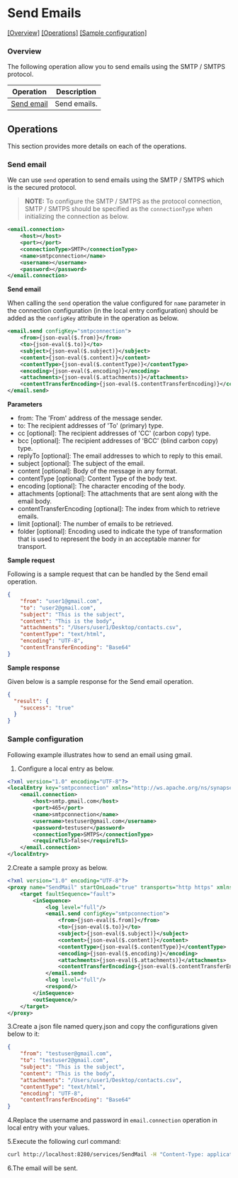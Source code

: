 # Send Emails

[[Overview]](#overview)  [[Operations]](#operations)  [[Sample configuration]](#sample-configuration)

### Overview 

The following operation allow you to send emails using the SMTP / SMTPS protocol.

| Operation | Description |
| ------------- |-------------|
|[Send email](#send-email)|Send emails. |

## Operations

This section provides more details on each of the operations.

### Send email
We can use `send` operation to send emails using the SMTP / SMTPS which is the secured protocol.

> **NOTE:** To configure the SMTP / SMTPS as the protocol connection, SMTP / SMTPS should be specified as the `connectionType` when initializing the connection as below.

```xml
<email.connection>
    <host></host>
    <port></port>
    <connectionType>SMTP</connectionType>
    <name>smtpconnection</name>
    <username></username>
    <password></password>
</email.connection>
``` 

**Send email**

When calling the `send` operation the value configured for `name` parameter in the connection configuration (in the local entry configuration) should be added as the `configKey` attribute in the operation as below.
```xml
<email.send configKey="smtpconnection">
    <from>{json-eval($.from)}</from>
    <to>{json-eval($.to)}</to>
    <subject>{json-eval($.subject)}</subject>
    <content>{json-eval($.content)}</content>
    <contentType>{json-eval($.contentType)}</contentType>
    <encoding>{json-eval($.encoding)}</encoding>
    <attachments>{json-eval($.attachments)}</attachments>
    <contentTransferEncoding>{json-eval($.contentTransferEncoding)}</contentTransferEncoding>
</email.send>
```

**Parameters**

* from: The 'From' address of the message sender.
* to: The recipient addresses of 'To' (primary) type.
* cc [optional]: The recipient addresses of 'CC' (carbon copy) type.
* bcc [optional]: The recipient addresses of 'BCC' (blind carbon copy) type.
* replyTo [optional]: The email addresses to which to reply to this email.
* subject [optional]: The subject of the email.
* content [optional]: Body of the message in any format.
* contentType [optional]: Content Type of the body text.
* encoding [optional]: The character encoding of the body.
* attachments [optional]: The attachments that are sent along with the email body.
* contentTransferEncoding [optional]: The index from which to retrieve emails.
* limit [optional]: The number of emails to be retrieved.
* folder [optional]: Encoding used to indicate the type of transformation that is used to represent the body in an acceptable manner for transport.

**Sample request**

Following is a sample request that can be handled by the Send email operation.

```json
{
	"from": "user1@gmail.com",
	"to": "user2@gmail.com",
	"subject": "This is the subject",
	"content": "This is the body",
	"attachments": "/Users/user1/Desktop/contacts.csv",
	"contentType": "text/html",
	"encoding": "UTF-8",
	"contentTransferEncoding": "Base64"
}
```

**Sample response**

Given below is a sample response for the Send email operation.

```json
{
  "result": {
    "success": "true"
  }
}
```

### Sample configuration

Following example illustrates how to send an email using gmail.

1. Configure a local entry as below.
```xml
<?xml version="1.0" encoding="UTF-8"?>
<localEntry key="smtpconnection" xmlns="http://ws.apache.org/ns/synapse">
    <email.connection>
        <host>smtp.gmail.com</host>
        <port>465</port>
        <name>smtpconnection</name>
        <username>testuser@gmail.com</username>
        <password>testuser</password>
        <connectionType>SMTPS</connectionType>
        <requireTLS>false</requireTLS>
    </email.connection>
</localEntry>
```

2.Create a sample proxy as below.
```xml
<?xml version="1.0" encoding="UTF-8"?>
<proxy name="SendMail" startOnLoad="true" transports="http https" xmlns="http://ws.apache.org/ns/synapse">
    <target faultSequence="fault">
        <inSequence>
            <log level="full"/>
            <email.send configKey="smtpconnection">
                <from>{json-eval($.from)}</from>
                <to>{json-eval($.to)}</to>
                <subject>{json-eval($.subject)}</subject>
                <content>{json-eval($.content)}</content>
                <contentType>{json-eval($.contentType)}</contentType>
                <encoding>{json-eval($.encoding)}</encoding>
                <attachments>{json-eval($.attachments)}</attachments>
                <contentTransferEncoding>{json-eval($.contentTransferEncoding)}</contentTransferEncoding>
            </email.send>
            <log level="full"/>
            <respond/>
        </inSequence>
        <outSequence/>
    </target>
</proxy>                       
```

3.Create a json file named query.json and copy the configurations given below to it:

```json
{
	"from": "testuser@gmail.com",
	"to": "testuser2@gmail.com",
	"subject": "This is the subject",
	"content": "This is the body",
	"attachments": "/Users/user1/Desktop/contacts.csv",
	"contentType": "text/html",
	"encoding": "UTF-8",
	"contentTransferEncoding": "Base64"
}
```
4.Replace the username and password in `email.connection` operation in local entry with your values.

5.Execute the following curl command:

```bash
curl http://localhost:8280/services/SendMail -H "Content-Type: application/json" -d @query.json
```

6.The email will be sent.

